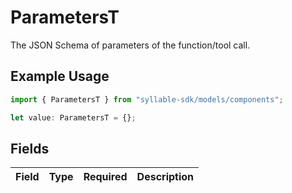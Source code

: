 # ParametersT

The JSON Schema of parameters of the function/tool call.

## Example Usage

```typescript
import { ParametersT } from "syllable-sdk/models/components";

let value: ParametersT = {};
```

## Fields

| Field       | Type        | Required    | Description |
| ----------- | ----------- | ----------- | ----------- |